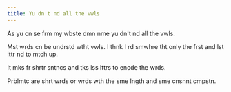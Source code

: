 ```yaml
---
title: Yu dn't nd all the vwls
---
```


As yu cn se frm my wbste dmn nme yu dn't nd all the vwls. 

Mst wrds cn be undrstd wtht vwls. 
I thnk I rd smwhre tht only the frst and lst lttr nd to mtch up.

It mks fr shrtr sntncs and tks lss lttrs to encde the wrds.

Prblmtc are shrt wrds or wrds wth the sme lngth and sme cnsnnt cmpstn.